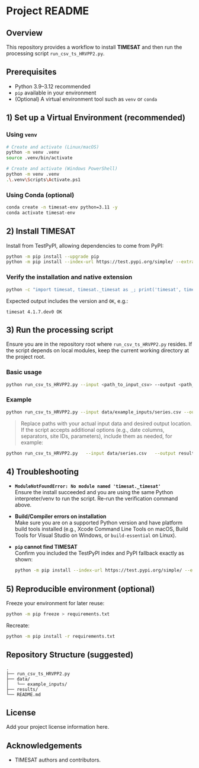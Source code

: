 # Project README

## Overview
This repository provides a workflow to install **TIMESAT** and then run the processing script `run_csv_ts_HRVPP2.py`.

## Prerequisites
- Python 3.9–3.12 recommended
- `pip` available in your environment
- (Optional) A virtual environment tool such as `venv` or `conda`

## 1) Set up a Virtual Environment (recommended)

### Using `venv`
```bash
# Create and activate (Linux/macOS)
python -m venv .venv
source .venv/bin/activate

# Create and activate (Windows PowerShell)
python -m venv .venv
.\.venv\Scripts\Activate.ps1
```

### Using Conda (optional)
```bash
conda create -n timesat-env python=3.11 -y
conda activate timesat-env
```

## 2) Install TIMESAT
Install from TestPyPI, allowing dependencies to come from PyPI:

```bash
python -m pip install --upgrade pip
python -m pip install --index-url https://test.pypi.org/simple/ --extra-index-url https://pypi.org/simple timesat==4.1.7.dev0
```

### Verify the installation and native extension
```bash
python -c "import timesat, timesat._timesat as _; print('timesat', timesat.__version__, 'OK')"
```
Expected output includes the version and `OK`, e.g.:
```
timesat 4.1.7.dev0 OK
```

## 3) Run the processing script

Ensure you are in the repository root where `run_csv_ts_HRVPP2.py` resides. If the script depends on local modules, keep the current working directory at the project root.

### Basic usage
```bash
python run_csv_ts_HRVPP2.py --input <path_to_input_csv> --output <path_to_output_folder>
```

### Example
```bash
python run_csv_ts_HRVPP2.py --input data/example_inputs/series.csv --output results/
```

> Replace paths with your actual input data and desired output location. If the script accepts additional options (e.g., date columns, separators, site IDs, parameters), include them as needed, for example:
```bash
python run_csv_ts_HRVPP2.py   --input data/series.csv   --output results/   --date-col date   --value-col value   --site-col site_id
```

## 4) Troubleshooting

- **`ModuleNotFoundError: No module named 'timesat._timesat'`**  
  Ensure the install succeeded and you are using the same Python interpreter/venv to run the script. Re-run the verification command above.

- **Build/Compiler errors on installation**  
  Make sure you are on a supported Python version and have platform build tools installed (e.g., Xcode Command Line Tools on macOS, Build Tools for Visual Studio on Windows, or `build-essential` on Linux).

- **`pip` cannot find TIMESAT**  
  Confirm you included the TestPyPI index and PyPI fallback exactly as shown:
  ```bash
  python -m pip install --index-url https://test.pypi.org/simple/ --extra-index-url https://pypi.org/simple timesat==4.1.7.dev0
  ```

## 5) Reproducible environment (optional)
Freeze your environment for later reuse:
```bash
python -m pip freeze > requirements.txt
```
Recreate:
```bash
python -m pip install -r requirements.txt
```

## Repository Structure (suggested)
```
.
├── run_csv_ts_HRVPP2.py
├── data/
│   └── example_inputs/
├── results/
└── README.md
```

## License
Add your project license information here.

## Acknowledgements
- TIMESAT authors and contributors.

